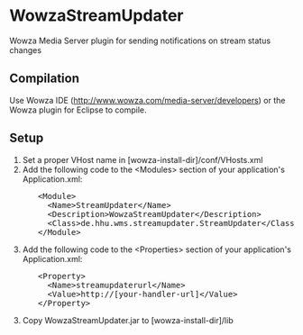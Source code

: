 WowzaStreamUpdater
==================

Wowza Media Server plugin for sending notifications on stream status changes


Compilation
-----------
Use Wowza IDE (http://www.wowza.com/media-server/developers) or the Wowza plugin for Eclipse to compile.

Setup
-----
1. Set a proper VHost name in [wowza-install-dir]/conf/VHosts.xml
2. Add the following code to the &lt;Modules&gt; section of your application's Application.xml:
<pre>      &lt;Module&gt;
        &lt;Name&gt;StreamUpdater&lt;/Name&gt;
        &lt;Description&gt;WowzaStreamUpdater&lt;/Description&gt;
        &lt;Class&gt;de.hhu.wms.streamupdater.StreamUpdater&lt;/Class&gt;
      &lt;/Module&gt;</pre>
3. Add the following code to the &lt;Properties> section of your application's Application.xml:
<pre>      &lt;Property&gt;
        &lt;Name&gt;streamupdaterurl&lt;/Name&gt;
        &lt;Value&gt;http://[your-handler-url]&lt;/Value&gt;
      &lt;/Property&gt;</pre>
3. Copy WowzaStreamUpdater.jar to [wowza-install-dir]/lib
